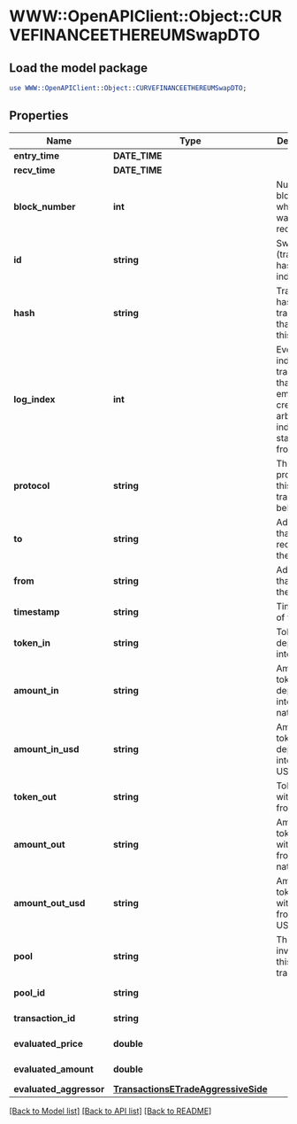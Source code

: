 # WWW::OpenAPIClient::Object::CURVEFINANCEETHEREUMSwapDTO

## Load the model package
```perl
use WWW::OpenAPIClient::Object::CURVEFINANCEETHEREUMSwapDTO;
```

## Properties
Name | Type | Description | Notes
------------ | ------------- | ------------- | -------------
**entry_time** | **DATE_TIME** |  | [optional] 
**recv_time** | **DATE_TIME** |  | [optional] 
**block_number** | **int** | Number of block in which entity was recorded. | [optional] 
**id** | **string** | Swap-(transaction hash)-(log index) | [optional] 
**hash** | **string** | Transaction hash of the transaction that emitted this event | [optional] 
**log_index** | **int** | Event log index. For transactions that don&#39;t emit event, create arbitrary index starting from 0 | [optional] 
**protocol** | **string** | The protocol this transaction belongs to | [optional] 
**to** | **string** | Address that received the tokens | [optional] 
**from** | **string** | Address that sent the tokens | [optional] 
**timestamp** | **string** | Timestamp of this event | [optional] 
**token_in** | **string** | Token deposited into pool | [optional] 
**amount_in** | **string** | Amount of token deposited into pool in native units | [optional] 
**amount_in_usd** | **string** | Amount of token deposited into pool in USD | [optional] 
**token_out** | **string** | Token withdrawn from pool | [optional] 
**amount_out** | **string** | Amount of token withdrawn from pool in native units | [optional] 
**amount_out_usd** | **string** | Amount of token withdrawn from pool in USD | [optional] 
**pool** | **string** | The pool involving this transaction | [optional] 
**pool_id** | **string** |  | [optional] [readonly] 
**transaction_id** | **string** |  | [optional] [readonly] 
**evaluated_price** | **double** |  | [optional] [readonly] 
**evaluated_amount** | **double** |  | [optional] [readonly] 
**evaluated_aggressor** | [**TransactionsETradeAggressiveSide**](TransactionsETradeAggressiveSide.md) |  | [optional] 

[[Back to Model list]](../README.md#documentation-for-models) [[Back to API list]](../README.md#documentation-for-api-endpoints) [[Back to README]](../README.md)


